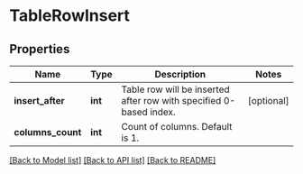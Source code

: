 # TableRowInsert

## Properties
Name | Type | Description | Notes
------------ | ------------- | ------------- | -------------
**insert_after** | **int** | Table row will be inserted after row with specified 0-based index. | [optional] 
**columns_count** | **int** | Count of columns. Default is 1. | 

[[Back to Model list]](../README.md#documentation-for-models) [[Back to API list]](../README.md#documentation-for-api-endpoints) [[Back to README]](../README.md)


